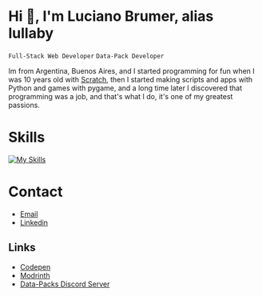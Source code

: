 
# Hi 👋, I'm Luciano Brumer, alias lullaby
`Full-Stack Web Developer`
`Data-Pack Developer`

Im from Argentina, Buenos Aires, and I started programming for fun when I was 10 years old with [Scratch]([https://codepen.io/lucianobrumer](https://www.scratchjr.org/)), then I started making scripts and apps with Python and games with pygame, and a long time later I discovered that programming was a job, and that's what I do, it's one of my greatest passions.

# Skills
[![My Skills](https://skillicons.dev/icons?i=js,html,css,nodejs,express,prisma,react,svelte,astro,tailwind,golang,php,java,cs,python,fastapi,django,flask,mysql,postgresql,mongodb,git,docker,postman)](https://skillicons.dev)

# Contact
- [Email](mailto:lucianobrumer5@gmail.com)
- [Linkedin](https://linkedin.com/in/luciano-brumer/)

## Links
- [Codepen](https://codepen.io/lucianobrumer)
- [Modrinth](https://modrinth.com/user/lullaby)
- [Data-Packs Discord Server](https://discord.gg/CbbDyYe8)
